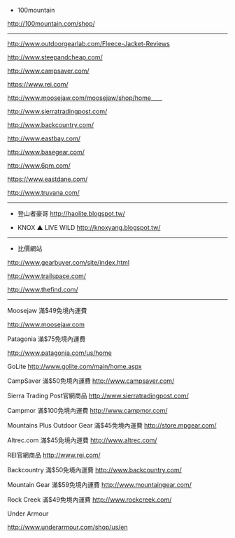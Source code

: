 


- 100mountain

http://100mountain.com/shop/

---
http://www.outdoorgearlab.com/Fleece-Jacket-Reviews  

http://www.steepandcheap.com/

http://www.campsaver.com/

https://www.rei.com/

http://www.moosejaw.com/moosejaw/shop/home____

http://www.sierratradingpost.com/

http://www.backcountry.com/

http://www.eastbay.com/

http://www.basegear.com/

http://www.6pm.com/

https://www.eastdane.com/

http://www.truvana.com/

---
- 登山者豪哥
http://haolite.blogspot.tw/

- KNOX ▲ LIVE WILD
http://knoxyang.blogspot.tw/

---
- 比價網站

http://www.gearbuyer.com/site/index.html

http://www.trailspace.com/

http://www.thefind.com/

---

Moosejaw        滿$49免境內運費

http://www.moosejaw.com

Patagonia        滿$75免境內運費

http://www.patagonia.com/us/home

GoLite
http://www.golite.com/main/home.aspx

CampSaver     滿$50免境內運費
http://www.campsaver.com/

Sierra Trading Post官網商品
http://www.sierratradingpost.com/

Campmor       滿$100免境內運費
http://www.campmor.com/

Mountains Plus Outdoor Gear 滿$45免境內運費
http://store.mpgear.com/

Altrec.com      滿$45免境內運費
http://www.altrec.com/

REI官網商品
http://www.rei.com/

Backcountry     滿$50免境內運費
http://www.backcountry.com/

Mountain Gear  滿$59免境內運費
http://www.mountaingear.com/

Rock Creek       滿$49免境內運費
http://www.rockcreek.com/

Under Armour

http://www.underarmour.com/shop/us/en
